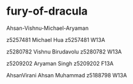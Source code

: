 ﻿# fury-of-dracula
Ahsan-Vishnu-Michael-Aryaman

z5257481
Michael Hua
z5257481
W13A

z5280782
Vishnu Birudavolu
z5280782
W13A

z5209202
Aryaman Singh
z5209202
F13A

AhsanVirani
Ahsan Muhammad
z5188798
W13A

